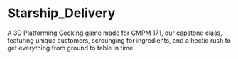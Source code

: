 # Starship_Delivery
A 3D Platforming Cooking game made for CMPM 171, our capstone class, featuring unique customers, scrounging for ingredients, and a hectic rush to get everything from ground to table in time
